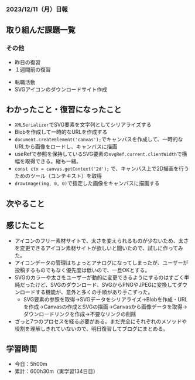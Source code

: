 ### 2023/12/11（月）日報
## 取り組んだ課題一覧

<!-- ### 11_Ruby_on_Rails
  - 001.2_railsでECサイトを作る
    - RailsでECサイトを作る 
      - プロモーションコード機能　確認待ち -> LGTM! -->
<!-- ### 13_Javascript
  - JavaScript Primer - 迷わないための入門書 #jsprimer
    - 第27章 ~ 第32章　完了 -->
<!-- ### 14_React
  - [【Next.js13】最新バージョンのNext.js13をマイクロブログ構築しながら基礎と本質を学ぶ講座 Udemy](https://www.udemy.com/course/nextjs13_learning_with_microblog) -->

### その他
<!-- - ブログ執筆
  - [Rails 「Action Mailer × Gmail × Heroku」でメール送信機能を実装する](https://tatsuki-ju.hatenablog.com/entry/2023/11/06/122248) -->
<!-- - 模写コーディング
  - [作って学ぶコーディング学習サイト](https://code-step.com/)
    - [【入門編】recipemenu](https://github.com/imahoritatsuki/copyingCoding/tree/main/introductory-recipemenu/output) -->
<!-- - 関連書籍
  - [Good Code, Bad Code ～持続可能な開発のためのソフトウェアエンジニア的思考](https://amzn.asia/d/7NzMcZp) -->
<!-- - 関連記事・動画
  - [初心者プログラマが犯しがちな過ち25選](https://qiita.com/rana_kualu/items/379eefb3a40c6b44cb92) -->
- 昨日の復習
- １週間前の復習
<!-- - ポートフォリオサイトの作成
  - NotionAPiを使ってブログ記事を取得する -->
- 転職活動
- SVGアイコンのダウンロードサイト作成

## わかったこと・復習になったこと
  <!-- - [Nextjs App Router におけるMiddlewareの基本](https://www.notion.so/Nextjs-App-Router-Middleware-c27539cabca8454d94d734d3fbbbcf32?pvs=4)（新） -->
  - `XMLSerializer`でSVG要素を文字列としてシリアライズする
  - Blobを作成して一時的なURLを作成する
  - `document.createElement('canvas');`でキャンバスを作成して、一時的なURLから画像をロードし、キャンバスに描画
  - useRefで参照を保持しているSVG要素の`svgRef.current.clientWidth`で横幅を取得できる。縦も一緒。
  - `const ctx = canvas.getContext('2d');` で、キャンバス上で2D描画を行うためのツール（コンテキスト）を取得
  - `drawImage(img, 0, 0)`で指定した画像をキャンバスに描画する

## 次やること
  <!-- - 001.2_railsでECサイトを作る
    - RailsでECサイトを作る
  - 002_twitter_clone
    - Twitterクローンを作る
- 12_test
  - 002_RspecによるRailsテスト入門
  - 003_自動テスト
- 13_javascript
  - JavaScript Primer - 迷わないための入門書 #jsprimer
  - 課題:カレンダーをやる
  - 課題:ToDo Listをやる
- 14_React
  - 001_reactの公式チュートリアル
  - 001.1_モダンJavaScriptの基礎から始める挫折しないためのReact入門.
  - Reactに入門した人のためのもっとReactが楽しくなるステップアップコース完全版
  - 002_todo_list
  - 【Reactアプリ開発】3種類のReactアプリケーションを構築して、Reactの理解をさらに深めるステップアップ講座 | Udemy
  - ReactでTrelloクローンアプリケーションを作ってReactをマスターしよう！ | Udemy -->

## 感じたこと
- アイコンのフリー素材サイトで、太さを変えられるものが少ないため、太さを変更できるアイコン素材サイトが欲しいと聞いたので、試しに作ってみた。
- アイコンデータの管理はちょっとアナログになってしまったが、ユーザーが投稿するものでもなく優先度は低いので、一旦OKとする。
- SVGのカラーや太さをユーザーが動的に変更できるようにするのはすごく単純だったけど、SVGのダウンロード、SVGからPNGやJPEGに変換してダウンロードする機能が、意外と多くの手順があり手こずった。 
  - SVG要素の参照を取得→SVGデータをシリアライズ→Blobを作成・URLを作成→Canvasの作成とSVGの描画→Canvasから画像データを取得→ダウンロードリンクを作成→不要なリンクの削除
- ざっと7つのプロセスを経る必要がある。まだ完全にそれぞれのメソッドや役割を理解しきれていないので、明日復習してブログにまとめる。

## 学習時間
- 今日：5h00m
- 累計：600h30m（実学習134日目）


